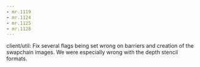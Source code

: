 ```yaml
---
- mr.1119
- mr.1124
- mr.1125
- mr.1128
---
```

client/util: Fix several flags being set wrong on barriers and creation of the
swapchain images. We were especially wrong with the depth stencil formats.
